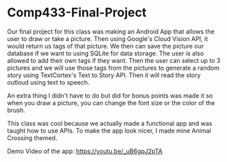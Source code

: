 # Comp433-Final-Project
Our final project for this class was making an Android App that allows the user to draw or take a picture. Then using Google's Cloud Vision API, it would return us tags of that picture. We then can save the picture our database if we want to using SQLite for data storage. The user is also allowed to add their own tags if they want. Then the user can select up to 3 pictures and we will use those tags from the pictures to generate a random story using TextCortex's Text to Story API. Then it will read the story outloud using text to speech.

An extra thing I didn't have to do but did for bonus points was made it so when you draw a picture, you can change the font size or the color of the brush. 

This class was cool because we actually made a functional app and was taught how to use APIs. To make the app look nicer, I made mine Animal Crossing themed.

Demo Video of the app:
https://youtu.be/_uB6gpJ2pTA

